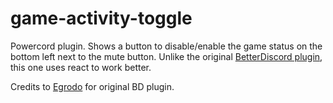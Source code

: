 # game-activity-toggle
Powercord plugin. Shows a button to disable/enable the game status on the bottom left next to the mute button. Unlike the original [BetterDiscord plugin](https://github.com/Egrodo/DiscordPlugins/blob/master/GameActivityToggle.plugin.js), this one uses react to work better.

Credits to [Egrodo](https://github.com/Egrodo) for original BD plugin.
